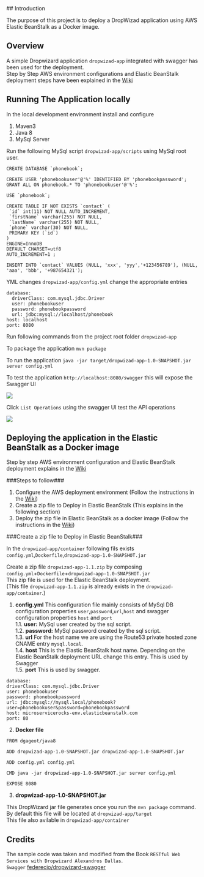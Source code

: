 <snippet>
  <content>
## Introduction

The purpose of this project is to deploy a DropWizad application using AWS Elastic BeanStalk as a Docker image.

## Overview

A simple Dropwizard application `dropwizad-app` integrated with swagger has been used for the deployment.    
Step by Step AWS environment configurations and Elastic BeanStalk deployment steps have been explained in the [Wiki](https://github.com/muditha-silva/DropWizard-AWS-Elastic-BeanStalk/wiki)

## Running The Application locally

In the local development environment install and configure 

  1. Maven3
  2. Java 8
  3. MySql Server


Run the following MySql script `dropwizad-app/scripts` using MySql root user.
 
```
CREATE DATABASE `phonebook`;

CREATE USER 'phonebookuser'@'%' IDENTIFIED BY 'phonebookpassword';
GRANT ALL ON phonebook.* TO 'phonebookuser'@'%';

USE `phonebook`;

CREATE TABLE IF NOT EXISTS `contact` (
 `id` int(11) NOT NULL AUTO_INCREMENT,
 `firstName` varchar(255) NOT NULL,
 `lastName` varchar(255) NOT NULL,
 `phone` varchar(30) NOT NULL,
 PRIMARY KEY (`id`)
)
ENGINE=InnoDB
DEFAULT CHARSET=utf8
AUTO_INCREMENT=1 ;

INSERT INTO `contact` VALUES (NULL, 'xxx', 'yyy','+123456789'), (NULL, 'aaa', 'bbb', '+987654321');
```
YML changes `dropwizad-app/config.yml` change the appropriate entries

```
database:
  driverClass: com.mysql.jdbc.Driver
  user: phonebookuser
  password: phonebookpassword
  url: jdbc:mysql://localhost/phonebook
host: localhost
port: 8080
```

Run following commands from the project root folder `dropwizad-app`

To package the application `mvn package`

To run the application `java -jar target/dropwizad-app-1.0-SNAPSHOT.jar server config.yml`

To test the application `http://localhost:8080/swagger` this will expose the Swagger UI 

![](https://github.com/muditha-silva/DropWizard-AWS-Elastic-BeanStalk/blob/master/images/swagger1.jpg)

Click `List Operations` using the swagger UI test the API operations

![](https://github.com/muditha-silva/DropWizard-AWS-Elastic-BeanStalk/blob/master/images/swagger2.jpg)

## Deploying the application in the Elastic BeanStalk as a Docker image 

Step by step AWS environment configuration and Elastic BeanStalk deployment explains in the [Wiki](https://github.com/muditha-silva/DropWizard-AWS-Elastic-BeanStalk/wiki)

###Steps to follow###
 1. Configure the AWS deployment environment (Follow the instructions in the [Wiki](https://github.com/muditha-silva/DropWizard-AWS-Elastic-BeanStalk/wiki/AWS-Environment-configuration-steps))
 2. Create a zip file to Deploy in Elastic BeanStalk (This explains in the following section)
 3. Deploy the zip file in Elastic BeanStalk as a docker image (Follow the instructions in the [Wiki](https://github.com/muditha-silva/DropWizard-AWS-Elastic-BeanStalk/wiki/Deploy-the-Docker-image-using-AWS-Elastic-BeanStalk.))

###Create a zip file to Deploy in Elastic BeanStalk###

In the `dropwizad-app/container` following fils exists `config.yml`,`Dockerfile`,`dropwizad-app-1.0-SNAPSHOT.jar` 

Create a zip file `dropwizad-app-1.1.zip` by composing `config.yml`+`Dockerfile`+`dropwizad-app-1.0-SNAPSHOT.jar`  
This zip file is used for the Elastic BeanStalk deployment.  
(This file `dropwizad-app-1.1.zip` is already exists in the `dropwizad-app/container`.)

1. **config.yml** This configuration file mainly consists of MySql DB configuration properties `user`,`password`,`url`,`host`
and swagger configuration properties `host` and `port`  
  1.1. **user:** MySql user created by the sql script.  
  1.2. **password:** MySql password created by the sql script.  
  1.3. **url** For the host name we are using the Route53 private hosted zone CNAME entry `mysql.local`.  
  1.4. **host** This is the Elastic BeanStalk host name. Depending on the Elastic BeanStalk deployment URL change this entry.
        This is used by Swagger  
  1.5. **port** This is used by swagger.  
  
  ```
 database:
  driverClass: com.mysql.jdbc.Driver
  user: phonebookuser
  password: phonebookpassword
  url: jdbc:mysql://mysql.local/phonebook?user=phonebookuser&password=phonebookpassword
host: microservicerocks-env.elasticbeanstalk.com
port: 80
  ```
  
2. **Docker file**  
```
FROM dgageot/java8

ADD dropwizad-app-1.0-SNAPSHOT.jar dropwizad-app-1.0-SNAPSHOT.jar

ADD config.yml config.yml

CMD java -jar dropwizad-app-1.0-SNAPSHOT.jar server config.yml

EXPOSE 8080
```  
3. **dropwizad-app-1.0-SNAPSHOT.jar** 

This DropWizard jar file generates once you run the `mvn package` command.  
By default this file will be located at `dropwizad-app/target`  
This file also avilable in `dropwizad-app/container`

## Credits

The sample code was taken and modified from the Book `RESTful Web Services with Dropwizard Alexandros Dallas`.  
`Swagger` [federecio/dropwizard-swagger](https://github.com/federecio/dropwizard-swagger)  

</content>
  <tabTrigger></tabTrigger>
</snippet>
